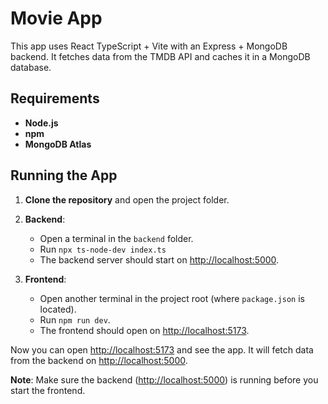 # Movie App

This app uses React TypeScript + Vite with an Express + MongoDB backend. It fetches data from the TMDB API and caches it in a MongoDB database.

## Requirements

- **Node.js**
- **npm**
- **MongoDB Atlas**

## Running the App

1. **Clone the repository** and open the project folder.
2. **Backend**:

   - Open a terminal in the `backend` folder.
   - Run `npx ts-node-dev index.ts`
   - The backend server should start on [http://localhost:5000](http://localhost:5000).

3. **Frontend**:
   - Open another terminal in the project root (where `package.json` is located).
   - Run `npm run dev`.
   - The frontend should open on [http://localhost:5173](http://localhost:5173).

Now you can open [http://localhost:5173](http://localhost:5173) and see the app. It will fetch data from the backend on [http://localhost:5000](http://localhost:5000).

**Note**: Make sure the backend ([http://localhost:5000](http://localhost:5000)) is running before you start the frontend.
